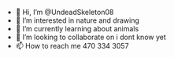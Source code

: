 - 👋 Hi, I’m @UndeadSkeleton08
- 👀 I’m interested in nature and drawing 
- 🌱 I’m currently learning about animals 
- 💞️ I’m looking to collaborate on i dont know yet
- 📫 How to reach me 470 334 3057

<!---
UndeadSkeleton08/UndeadSkeleton08 is a ✨ special ✨ repository because its `README.md` (this file) appears on your GitHub profile.
You can click the Preview link to take a look at your changes.
--->
